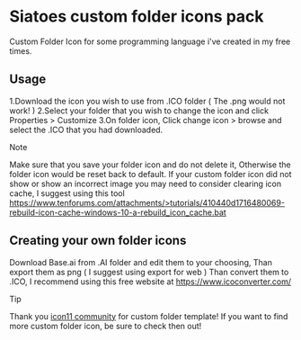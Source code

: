 # Siatoes custom folder icons pack
Custom Folder Icon for some programming language i've created in my free times.
## Usage
1.Download the icon you wish to use from .ICO folder ( The .png would not work! )
2.Select your folder that you wish to change the icon and click Properties > Customize
3.On folder icon, Click change icon > browse and select the .ICO that you had downloaded.
>[!NOTE]
>Make sure that you save your folder icon and do not delete it, Otherwise the folder icon would be reset back to default.
>If your custom folder icon did not show or show an incorrect image you may need to consider clearing icon cache, I suggest using this tool https://www.tenforums.com/attachments/>tutorials/410440d1716480069-rebuild-icon-cache-windows-10-a-rebuild_icon_cache.bat
## Creating your own folder icons
Download Base.ai from .AI folder and edit them to your choosing, Than export them as png ( I suggest using export for web ) Than convert them to .ICO, I recommend using this free website at https://www.icoconverter.com/
>[!TIP]
>Thank you [icon11 community](https://github.com/icon11-community/Folder11) for custom folder template! If you want to find more custom folder icon, be sure to check then out!
